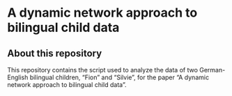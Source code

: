 # A dynamic network approach to bilingual child data

## About this repository

This repository contains the script used to analyze the data of two German-English bilingual children, “Fion” and “Silvie”, for the paper “A dynamic network approach to bilingual child data”.